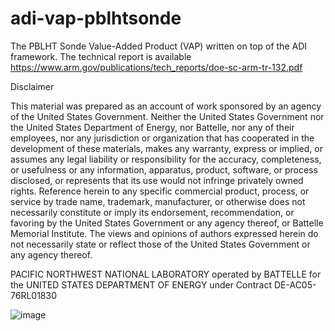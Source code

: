 # adi-vap-pblhtsonde
The PBLHT Sonde Value-Added Product (VAP) written on top of the ADI framework.  The technical report is available https://www.arm.gov/publications/tech_reports/doe-sc-arm-tr-132.pdf


Disclaimer

This material was prepared as an account of work sponsored by an agency of the United States Government.  Neither the United States Government nor the United States Department of Energy, nor Battelle, nor any of their employees, nor any jurisdiction or organization that has cooperated in the development of these materials, makes any warranty, express or implied, or assumes any legal liability or responsibility for the accuracy, completeness, or usefulness or any information, apparatus, product, software, or process disclosed, or represents that its use would not infringe privately owned rights.
Reference herein to any specific commercial product, process, or service by trade name, trademark, manufacturer, or otherwise does not necessarily constitute or imply its endorsement, recommendation, or favoring by the United States Government or any agency thereof, or Battelle Memorial Institute. The views and opinions of authors expressed herein do not necessarily state or reflect those of the United States Government or any agency thereof.

PACIFIC NORTHWEST NATIONAL LABORATORY
operated by
BATTELLE
for the
UNITED STATES DEPARTMENT OF ENERGY
under Contract DE-AC05-76RL01830

![image](https://github.com/ARM-DOE/adi-vap-pblhtsonde/assets/13651537/314f5acd-c5bb-4032-8597-56d3cf4e59c7)


